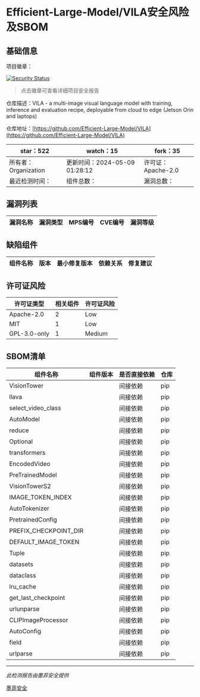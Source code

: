 # Efficient-Large-Model/VILA安全风险及SBOM

## 基础信息

项目徽章：

[![Security Status](https://www.murphysec.com/platform3/v31/badge/1788277396104171520.svg)](https://www.murphysec.com/console/report/1787916039986675712/1788277396104171520)

> 点击徽章可查看详细项目安全报告

仓库描述：VILA - a multi-image visual language model with training, inference and evaluation recipe, deployable from cloud to edge (Jetson Orin and laptops)

仓库地址：[https://github.com/Efficient-Large-Model/VILA](https://github.com/Efficient-Large-Model/VILA)

| star：522 | watch：15 | fork：35 |
| ----------- | -------------- | ------------ |
| 所有者：Organization | 更新时间：2024-05-09 01:28:12 | 许可证：Apache-2.0 |
| 最近检测时间： | 组件总数： | 漏洞总数： |




## 漏洞列表

| 漏洞名称 | 漏洞类型 | MPS编号 | CVE编号 | 漏洞等级 |
| ------- | ------ | ------- | ------ | ----- |





## 缺陷组件

| 组件名称 | 版本 | 最小修复版本 | 依赖关系 | 修复建议 |
| -------- | ---- | ------------ | -------- | -------- |





## 许可证风险

| 许可证类型 | 相关组件 | 许可证风险 |
| ---------- | -------- | ---------- |
|Apache-2.0|2|Low|
|MIT|1|Low|
|GPL-3.0-only|1|Medium|




## SBOM清单

| 组件名称 | 组件版本 | 是否直接依赖 | 仓库 |
| -------- | -------- | ------------ | ---- |
|VisionTower||间接依赖|pip|
|llava||间接依赖|pip|
|select_video_class||间接依赖|pip|
|AutoModel||间接依赖|pip|
|reduce||间接依赖|pip|
|Optional||间接依赖|pip|
|transformers||间接依赖|pip|
|EncodedVideo||间接依赖|pip|
|PreTrainedModel||间接依赖|pip|
|VisionTowerS2||间接依赖|pip|
|IMAGE_TOKEN_INDEX||间接依赖|pip|
|AutoTokenizer||间接依赖|pip|
|PretrainedConfig||间接依赖|pip|
|PREFIX_CHECKPOINT_DIR||间接依赖|pip|
|DEFAULT_IMAGE_TOKEN||间接依赖|pip|
|Tuple||间接依赖|pip|
|datasets||间接依赖|pip|
|dataclass||间接依赖|pip|
|lru_cache||间接依赖|pip|
|get_last_checkpoint||间接依赖|pip|
|urlunparse||间接依赖|pip|
|CLIPImageProcessor||间接依赖|pip|
|AutoConfig||间接依赖|pip|
|field||间接依赖|pip|
|urlparse||间接依赖|pip|


------

*此检测报告由墨菲安全提供*

[墨菲安全](www.murphysec.com)